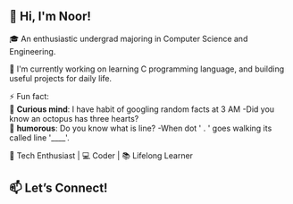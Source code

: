 ## 👋 Hi, I'm Noor!

🎓 An enthusiastic undergrad majoring in Computer Science and Engineering.

🔭 I'm currently working on learning C programming language, and building useful projects for daily life.<br />

⚡ Fun fact:<br />
      🧠 **Curious mind**: I have habit of googling random facts at 3 AM -Did you know an octopus has three hearts?<br />
      🤭 **humorous**: Do you know what is line? -When dot ' . ' goes walking its called line '____'.<br />

🚀 Tech Enthusiast | 💻 Coder | 📚 Lifelong Learner

## 📫 Let’s Connect!

